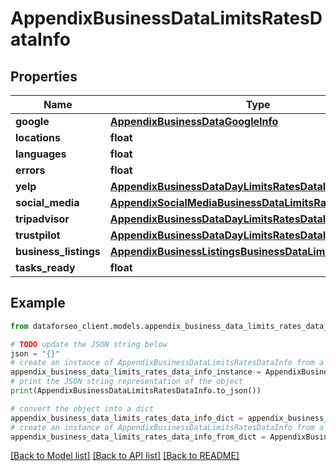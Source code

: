# AppendixBusinessDataLimitsRatesDataInfo


## Properties

Name | Type | Description | Notes
------------ | ------------- | ------------- | -------------
**google** | [**AppendixBusinessDataGoogleInfo**](AppendixBusinessDataGoogleInfo.md) |  | [optional] 
**locations** | **float** |  | [optional] 
**languages** | **float** |  | [optional] 
**errors** | **float** |  | [optional] 
**yelp** | [**AppendixBusinessDataDayLimitsRatesDataInfo**](AppendixBusinessDataDayLimitsRatesDataInfo.md) |  | [optional] 
**social_media** | [**AppendixSocialMediaBusinessDataLimitsRatesDataInfo**](AppendixSocialMediaBusinessDataLimitsRatesDataInfo.md) |  | [optional] 
**tripadvisor** | [**AppendixBusinessDataDayLimitsRatesDataInfo**](AppendixBusinessDataDayLimitsRatesDataInfo.md) |  | [optional] 
**trustpilot** | [**AppendixBusinessDataDayLimitsRatesDataInfo**](AppendixBusinessDataDayLimitsRatesDataInfo.md) |  | [optional] 
**business_listings** | [**AppendixBusinessListingsBusinessDataLimitsRatesDataInfo**](AppendixBusinessListingsBusinessDataLimitsRatesDataInfo.md) |  | [optional] 
**tasks_ready** | **float** |  | [optional] 

## Example

```python
from dataforseo_client.models.appendix_business_data_limits_rates_data_info import AppendixBusinessDataLimitsRatesDataInfo

# TODO update the JSON string below
json = "{}"
# create an instance of AppendixBusinessDataLimitsRatesDataInfo from a JSON string
appendix_business_data_limits_rates_data_info_instance = AppendixBusinessDataLimitsRatesDataInfo.from_json(json)
# print the JSON string representation of the object
print(AppendixBusinessDataLimitsRatesDataInfo.to_json())

# convert the object into a dict
appendix_business_data_limits_rates_data_info_dict = appendix_business_data_limits_rates_data_info_instance.to_dict()
# create an instance of AppendixBusinessDataLimitsRatesDataInfo from a dict
appendix_business_data_limits_rates_data_info_from_dict = AppendixBusinessDataLimitsRatesDataInfo.from_dict(appendix_business_data_limits_rates_data_info_dict)
```
[[Back to Model list]](../README.md#documentation-for-models) [[Back to API list]](../README.md#documentation-for-api-endpoints) [[Back to README]](../README.md)


